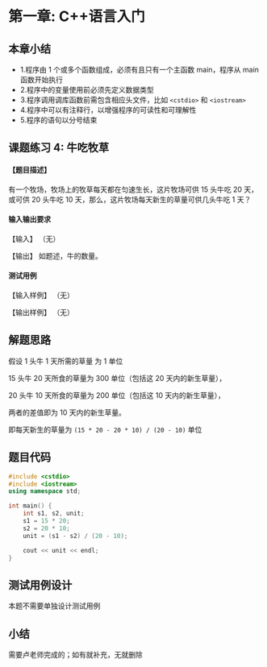 # 第一章: C++语言入门

## 本章小结

- 1.程序由 1 个或多个函数组成，必须有且只有一个主函数 main，程序从 main 函数开始执行
- 2.程序中的变量使用前必须先定义数据类型
- 3.程序调用调库函数前需包含相应头文件，比如 `<cstdio>` 和 `<iostream>`
- 4.程序中可以有注释行，以增强程序的可读性和可理解性
- 5.程序的语句以分号结束

## 课题练习 4: 牛吃牧草

#### 【题目描述】

有一个牧场，牧场上的牧草每天都在匀速生长，这片牧场可供 15 头牛吃 20 天，或可供 20 头牛吃 10 天，那么，这片牧场每天新生的草量可供几头牛吃 1 天？

#### 输入输出要求

【输入】
（无）

【输出】
如题述，牛的数量。

#### 测试用例

【输入样例】
（无）

【输出样例】
（无）

## 解题思路

假设 1 头牛 1 天所需的草量 为 1 单位

15 头牛 20 天所食的草量为 300 单位（包括这 20 天内的新生草量），

20 头牛 10 天所食的草量为 200 单位（包括这 10 天内的新生草量），

两者的差值即为 10 天内的新生草量。

即每天新生的草量为 `(15 * 20 - 20 * 10) / (20 - 10)` 单位

## 题目代码

```c++
#include <cstdio>
#include <iostream>
using namespace std;

int main() {
    int s1, s2, unit;
    s1 = 15 * 20;
    s2 = 20 * 10;
    unit = (s1 - s2) / (20 - 10);

    cout << unit << endl;
}
```

## 测试用例设计

本题不需要单独设计测试用例

## 小结

需要卢老师完成的；如有就补充，无就删除
